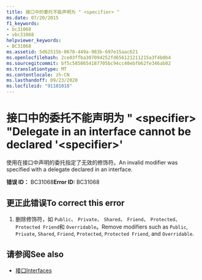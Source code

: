 ```yaml
---
title: 接口中的委托不能声明为 " <specifier> "
ms.date: 07/20/2015
f1_keywords:
- bc31068
- vbc31068
helpviewer_keywords:
- BC31068
ms.assetid: 5d62515b-0678-449a-983b-697e15aac621
ms.openlocfilehash: 2ce03ffba307094252fd656121211215a3f4b0b4
ms.sourcegitcommit: bf5c5850654187705bc94cc40ebfb62fe346ab02
ms.translationtype: MT
ms.contentlocale: zh-CN
ms.lasthandoff: 09/23/2020
ms.locfileid: "91101018"
---
```

# <a name="delegate-in-an-interface-cannot-be-declared-specifier"></a><span data-ttu-id="2cf3a-102">接口中的委托不能声明为 " \<specifier> "</span><span class="sxs-lookup"><span data-stu-id="2cf3a-102">Delegate in an interface cannot be declared '\<specifier>'</span></span>

<span data-ttu-id="2cf3a-103">使用在接口中声明的委托指定了无效的修饰符。</span><span class="sxs-lookup"><span data-stu-id="2cf3a-103">An invalid modifier was specified with a delegate declared in an interface.</span></span>  
  
 <span data-ttu-id="2cf3a-104">**错误 ID：** BC31068</span><span class="sxs-lookup"><span data-stu-id="2cf3a-104">**Error ID:** BC31068</span></span>  
  
## <a name="to-correct-this-error"></a><span data-ttu-id="2cf3a-105">更正此错误</span><span class="sxs-lookup"><span data-stu-id="2cf3a-105">To correct this error</span></span>  
  
1. <span data-ttu-id="2cf3a-106">删除修饰符，如 `Public`、 `Private`、 `Shared`、 `Friend`、 `Protected`、 `Protected Friend`和 `Overridable`。</span><span class="sxs-lookup"><span data-stu-id="2cf3a-106">Remove modifiers such as `Public`, `Private`, `Shared`, `Friend`, `Protected`, `Protected Friend`, and `Overridable`.</span></span>  
  
## <a name="see-also"></a><span data-ttu-id="2cf3a-107">请参阅</span><span class="sxs-lookup"><span data-stu-id="2cf3a-107">See also</span></span>

- [<span data-ttu-id="2cf3a-108">接口</span><span class="sxs-lookup"><span data-stu-id="2cf3a-108">Interfaces</span></span>](../programming-guide/language-features/interfaces/index.md)
